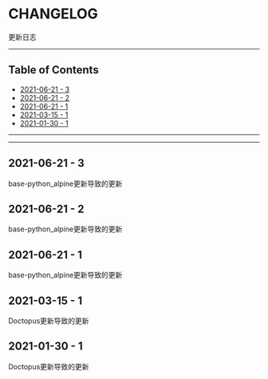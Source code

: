 # CHANGELOG

更新日志

---

## Table of Contents

<!-- vim-markdown-toc GFM -->

* [2021-06-21 - 3](#2021-06-21---3)
* [2021-06-21 - 2](#2021-06-21---2)
* [2021-06-21 - 1](#2021-06-21---1)
* [2021-03-15 - 1](#2021-03-15---1)
* [2021-01-30 - 1](#2021-01-30---1)

<!-- vim-markdown-toc -->

---

<!-- Object info -->

---

## 2021-06-21 - 3

base-python_alpine更新导致的更新

## 2021-06-21 - 2

base-python_alpine更新导致的更新

## 2021-06-21 - 1

base-python_alpine更新导致的更新

## 2021-03-15 - 1

Doctopus更新导致的更新

## 2021-01-30 - 1

Doctopus更新导致的更新
